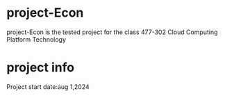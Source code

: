# project-Econ
project-Econ is the tested project for the class 477-302 Cloud Computing Platform Technology

# project info
Project start date:aug 1,2024
